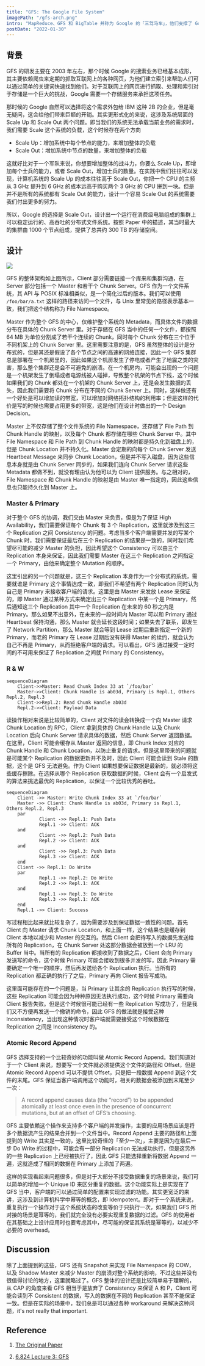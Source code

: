 ```yaml
---
title: "GFS: The Google File System"
imagePath: "/gfs-arch.png"
intro: "MapReduce、GFS 和 BigTable 并称为 Google 的「三驾马车」，他们支撑了 Google 在二十一世纪初的快速发展。其中 GFS 作为第一个大规模部署的分布式文件系统，被 System 领域的顶级会议 SOSP 接收，发表于 2003 年。但是在当时来说，GFS 在理念层面并没有什么很新颖的地方，可以说其中的核心的思想早就被玩烂了；他之所以能被 SOSP 接收，主要在于他是第一个将这些理念实现了出来，并得到了 Google 内部广泛的验证。这些来自工业界的实践可以给学术界以反馈，让人们知道哪些理念是可行的，哪些理念是错误的。"
postDate: "2022-01-30"
---
```


## 背景

GFS 的研发主要在 2003 年左右，那个时候 Google 的搜索业务已经基本成形，其主要依赖爬虫来定期的抓取互联网上的各种网页，为他们建立索引来帮助人们可以通过简单的关键词快速找到他们。对于互联网上的网页进行抓取、处理和索引对于存储是一个巨大的挑战，Google 需要一个存储服务来承担这项任务。

那时候的 Google 自然可以选择将这个需求外包给 IBM 这种 2B 的企业，但是毫无疑问，这会给他们带来巨额的开销。其实更形式化的来说，这涉及系统层面的 Scale Up 和 Scale Out 两个问题。即当我们的系统无法承载当前业务的需求时，我们需要 Scale 这个系统的负载，这个时候存在两个方向

- Scale Up：增加系统中每个节点的能力，来增加整体的负载
- Scale Out：增加系统中节点的数量，来增加整体的负载

这就好比对于一个军队来说，你想要增加整体的战斗力，你要么 Scale Up，即增加每个士兵的能力，或者 Scale Out，增加士兵的数量。在实践中我们往往可以发现，计算机系统的 Scale Up 的成本往往高于 Scale Out，你把一个 CPU 的主频从 3 GHz 提升到 6 GHz 的成本远高于购买两个 3 GHz 的 CPU 拼到一块。但是并不是所有的系统都有 Scale Out 的能力，设计一个容易 Scale Out 的系统需要我们付出更多的努力。

所以，Google 的选择是 Scale Out，设计出一个运行在消费级电脑组成的集群上可以稳定运行的、高吞吐的分布式文件系统。按照 Paper 中的描述，其当时最大的集群由 1000 个节点组成，提供了总共约 300 TB 的存储空间。

## 设计

![](../public/gfs-arch.png)

GFS 的整体架构如上图所示，Client 部分需要链接一个库来和集群沟通，在 Server 部分包括一个 Master 和若干个 Chunk Server。GFS 作为一个文件系统，其 API 与 POSIX 标准相类似，是一个简化过后的版本。我们可以使用 `/foo/bar/a.txt` 这样的路径来访问一个文件，与 Unix 里常见的路径表示基本一致，我们把这个结构称为 File Namespace。

Master 作为整个 GFS 的中心，仅维护整个系统的 Metadata，而具体文件的数据分布在具体的 Chunk Server 里。对于存储在 GFS 当中的任何一个文件，都按照 64 MB 为单位分割成了若干个连续的 Chunk，同时每个 Chunk 分布在三个位于不同机架上的 Chunk Server 里。这里需要注意的是，GFS 虽然整体的设计是分布式的，但是其还是假设了各个节点之间的高速的网络连接，因此一个 GFS 集群总是部署在一个机房里的，因此如果这个机房发生了停电或者产生了地震之类的灾害，那么整个集群还是会不可避免的崩溃。在一个机房内，可能会出现的一个问题是一个机架发生了倒塌或者电源线被人碰掉，导致整个机架的节点下线，这个时候如果我们的 Chunk 都处在一个机架的 Chunk Server 上，还是会发生数据的丢失，因此我们需要将 Chunk 分布在不同的 Chunk Server 上。同时，这样做还有一个好处是可以增加读的带宽，可以增加对网络拓扑结构的利用率；但是这样的代价是写的时候也需要占用更多的带宽，这是他们在设计时做出的一个 Design Decision。

Master 上不仅存储了整个文件系统的 File Namespace，还存储了 File Path 到 Chunk Handle 的映射，以及每个 Chunk 都存储在哪些 Chunk Server 中。其中 File Namespace 和 File Path 到 Chunk Handle 的映射都是持久化到磁盘上的，但是 Chunk Location 并不持久化。Master 会定期的向每个 Chunk Server 发送 Heartbeat Message 来同步 Chunk Location，但是并不写入磁盘，因为这些信息本身就是由 Chunk Server 同步的，如果我们连向 Chunk Server 请求这些 Metadata 都做不到，就没有理由认为他可以为 Client 提供服务。与之相对的，File Namespace 和 Chunk Handle 的映射是由 Master 唯一指定的，因此这些信息也只能持久化到 Master 上。

### Master & Primary

对于整个 GFS 的协调，我们交由 Master 来负责，但是为了保证 High Availability，我们需要保证每个 Chunk 有 3 个 Replication，这里就涉及到这三个 Replication 之间 Consistency 的问题。考虑当多个客户端需要并发的写某个 Chunk 时，我们需要保证最后在三个 Replication 的结果是一致的，同时我们希望尽可能的减少 Master 的负担，因此希望这个 Consistency 可以由三个 Replication 本身来保证，因此我们需要 Master 在这三个 Replication 之间指定一个 Primary，由他来确定整个 Mutation 的顺序。

这里引出的另一个问题就是，这三个 Replication 本身作为一个分布式的系统，需要就谁是 Primary 这个事情达成一致，即我们不希望有两个 Replication 同时认为自己是 Primary 来接收客户端的请求。这里是由 Master 来发放 Lease 来保证的，即 Master 通过某种方式来确定出三个 Replication 中某一个是 Primary，然后通知这三个 Replication 其中一个 Replication 在未来的 60 秒之内是 Primary。那么如果不出意外，在未来的一段时间内 Master 可以和 Primary 通过 Heartbeat 保持沟通，那么 Master 就会延长这段时间；如果失去了联系，即发生了 Network Partition，那么 Master 就会等到 Lease 过期后重新指定一个新的 Primary，而老的 Primary 在 Lease 过期后没有获得 Master 的续约，就会认为自己不再是 Primary，从而拒绝客户端的请求。可以看出，GFS 通过接受一定时间的不可用来保证了 Replication 之间就 Primary 的 Consistency。

### R & W

```mermaid
sequenceDiagram
    Client->>Master: Read Chunk Index 33 at `/foo/bar`
    Master->>Client: Chunk Handle is ab03d, Primary is Repl.1, Others Repl.2, Repl.3
    Client->>Repl.2: Read Chunk Handle ab03d
    Repl.2->>Client: Payload Data
```

读操作相对来说是比较简单的，Client 对文件的读会转换成一个向 Master 请求 Chunk Location 的 RPC，Client 拿到具体的 Chunk Handle 以及 Chunk Location 后向 Chunk Server 请求具体的数据，然后 Chunk Server 返回数据。在这里，Client 可能会缓存从 Master 返回的信息，即 Chunk Index 对应的 Chunk Handle 和 Chunk Location，以防止重复的请求。但是这里带来的问题就是可能某个 Replication 的数据更新并不及时，因此 Client 可能会读到 Stale 的数据，这个是 GFS 无法避免。作为 Client 如果想要保证数据是最新的，就必须将这些缓存擦除。在选择从哪个 Replication 获取数据的时候，Client 会有一个启发式的算法来挑选最优的 Replication，以保证一个比较优秀的吞吐。

```mermaid
sequenceDiagram
	Client ->> Master: Write Chunk Index 33 at `/foo/bar`
	Master ->> Client: Chunk Handle is ab03d, Primary is Repl.1, Others Repl.2, Repl.3
	par 
			Client ->> Repl.1: Push Data
			Repl.1 ->> Client: ACK
	and 
			Client ->> Repl.2: Push Data
			Repl.2 ->> Client: ACK
	and 
			Client ->> Repl.3: Push Data
			Repl.3 ->> Client: ACK
	end
	Client ->> Repl.1: Do Write
	par
			Repl.1 ->> Repl.2: Do Write
			Repl.2 ->> Repl.1: ACK
	and
			Repl.1 ->> Repl.3: Do Write
			Repl.3 ->> Repl.1: ACK
	end
	Repl.1 ->> Client: Success
```

写过程相比起来就比较复杂了，因为需要涉及到保证数据一致性的问题。首先 Client 向 Master 请求 Chunk Location，和上面一样，这个结果也是缓存到 Client 本地以减少和 Master 的交互的。然后 Client 会把待写入的数据先发送给所有的 Replication，在 Chunk Server 处这部分数据会被放到一个 LRU 的 Buffer 当中。当所有的 Replication 都接收到了数据之后，Client 会向 Primary 发送写的命令，这个时候 Primary 可能会接收到很多并发的写，因此 Primary 需要确定一个唯一的顺序，然后再发送给各个 Replication 执行。当所有的 Replication 都正确的执行了之后，Primary 再向 Client 报告写成功。

这里面可能存在的一个问题是，当 Primary 让其余的 Replication 执行写的时候，这些 Replication 可能会因为种种原因无法执行成功，这个时候 Primary 需要向 Client 报告失败。但是这个时候很可能已经有一些 Replication 写成功了，但是我们又不方便再发送一个撤销的命令，因此 GFS 的做法就是接受这种 Inconsistency，当出现这种情况时客户端就需要接受这个时候数据在 Replication 之间是 Inconsistency 的。

### Atomic Record Append

GFS 选择支持的一个比较奇妙的功能叫做 Atomic Record Append。我们知道对于一个 Client 来说，想要写一个文件就必须提供这个文件的路径和 Offset，但是 Atomic Record Append 可以不提供 Offset，只是把一段数据 Append 到这个文件的末尾。GFS 保证当客户端调用这个功能时，相关的数据会被添加到末尾至少一次：

> A record append causes data (the “record”) to be appended atomically at least once even in the presence of concurrent mutations, but at an offset of GFS’s choosing.

GFS 主要依赖这个操作来支持多个客户端的并发操作，主要的应用场景应该是将多个数据流产生的结果合并到一个文件当中。Record Append 主要的路径和上面提到的 Write 其实是一致的，这里比较奇怪的「至少一次」，主要是因为在最后一步 Do Write 的过程中，可能会有一部分 Replication 无法成功执行，但是这另外的一些 Replication 上已经被执行了，因此 GFS 只能选择重新将数据 Append 一遍，这就造成了相同的数据在 Primary 上添加了两遍。

这样的实现看起来问题很多，但是对于大部分不接受数据重复的场景来说，我们可以简单的增加一个 Unique ID 来区分重复的数据。这个功能实际上是实现在了 GFS 当中，客户端的可以通过简单的配置来实现过滤的功能。其实更宽泛的来讲，这涉及到计算机科学中幂等的概念，即 Idempotent。即对于一个系统来说，重复执行一个操作对于这个系统状态的改变等价于只执行一次，如果我们 GFS 所对接的场景是幂等的，我们就完全没有必要实现重复数据的过滤。GFS 的使用者在其基础之上设计应用时也要考虑其中，尽可能的保证其系统是幂等的，以减少不必要的 overhead。

## Discussion

除了上面提到的这些，GFS 还有 Snapshot 来实现 File Namespace 的 COW，以及 Shadow Master 来减少 Master 的崩溃对整个系统的影响，不过这些并没有很值得讨论的地方，这里就略过了。GFS 整体的设计还是比较简单易于理解的，从 CAP 的角度来看 GFS 相当于是放弃了 Consistency 来保证 A 和 P，Client 可能会读到不 Consistent 的数据，写入的数据在不同的 Replication 甚至不能保证一致。但是在实际的场景中，我们总是可以通过各种 workaround 来解决这种问题，it's not really that important.

## Reference

1. [The Original Paper](https://static.googleusercontent.com/media/research.google.com/en//archive/gfs-sosp2003.pdf)

2. [6.824 Lecture 3: GFS](https://www.youtube.com/watch?v=EpIgvowZr00)
